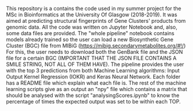 This repository is a contains the code used in my summer project for the MSc in Bioinformatics at the University Of Glasgow (2018-2019).
It was aimed at predicting structural fingerprints of Gene Clusters' products from genomic data.
All the code was written on Jupyter Notebook and, also, some data files are provided.
The "whole pipeline" notebook contains models already trained so the user can load a new Biosynthetic Gene Cluster (BGC) file from MIBiG (https://mibig.secondarymetabolites.org/#!/)
For this, the user needs to download both the GenBank file and the JSON file for a certain BGC (IMPORTANT THAT THE JSON FILE CONTAINS A SMILE STRING, NOT ALL OF THEM HAVE). The pipeline provides the user with the top 3 predictions from both  Machine Learning algorithms: Input Output Kernel Regression (IOKR) and Keras Neural Network.
Each folder has a README file which explain what each file is.
The rest of the machine learning scripts give as an output an "npy" file which contains a matrix that should be analysed with the script "analysingScores.ipynb" to know the percentage of times the expected output was set to be within each TOP.
